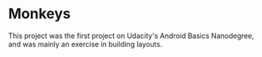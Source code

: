 # Monkeys

This project was the first project on Udacity's Android Basics Nanodegree, and was mainly an exercise in building layouts.
